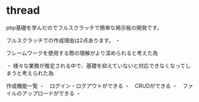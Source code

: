 # thread

php基礎を学んだのでフルスクラッチで簡単な掲示板の開発です。

フルスクラッチでの作成理由は2点あります。
・ <p>フレームワークを使用する際の理解がより深められると考えた為</p>
・ 様々な業務が推定される中で、基礎を抑えていないと対応できなくなってしまうと考えられた為

作成機能一覧
・　ログイン・ログアウトができる
・　CRUDができる
・　ファイルのアップロードができる
・　

